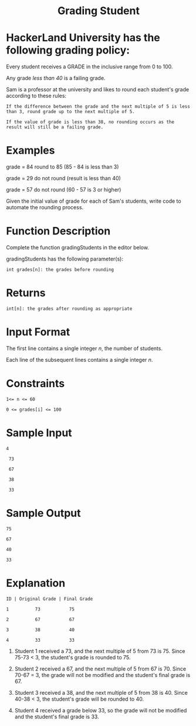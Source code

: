 <h1 align="center">Grading Student</h1> 

# HackerLand University has the following grading policy:

Every student receives a GRADE in the inclusive range from 0 to 100.

Any  grade *less than 40* is a failing grade.

Sam is a professor at the university and likes to round each student's grade according to these rules:

    If the difference between the grade and the next multiple of 5 is less than 3, round grade up to the next multiple of 5.

    If the value of grade is less than 38, no rounding occurs as the result will still be a failing grade.


# Examples

 grade = 84 round to 85 (85 - 84 is less than 3)

 grade = 29 do not round (result is less than 40)

 grade = 57 do not round (60 - 57 is 3 or higher)


Given the initial value of grade for each of Sam's  students, write code to automate the rounding process.


# Function Description

Complete the function gradingStudents in the editor below.

gradingStudents has the following parameter(s):

    int grades[n]: the grades before rounding


# Returns

    int[n]: the grades after rounding as appropriate


# Input Format

The first line contains a single integer *n*, the number of students.

Each line of the subsequent lines contains a single integer *n*.

# Constraints

    1<= n <= 60

    0 <= grades[i] <= 100


# Sample Input

    4

     73

     67

     38

     33


# Sample Output

    75

    67

    40

    33


# Explanation

    ID | Original Grade | Final Grade

    1          73           75           

    2          67           67

    3          38           40

    4          33           33



1. Student 1 received a 73, and the next multiple of 5 from 73 is 75. Since 75-73 < 3, the student's grade is rounded to 75.

2. Student 2 received a 67, and the next multiple of 5 from 67 is 70. Since 70-67 = 3, the grade will not be modified and the student's final grade is 67.

3. Student 3 received a 38, and the next multiple of 5 from 38 is 40. Since 40-38 < 3, the student's grade will be rounded to 40.

4. Student 4 received a grade below 33, so the grade will not be modified and the student's final grade is 33.